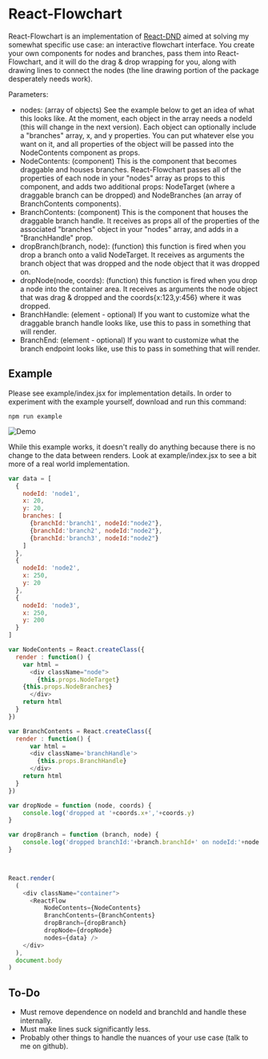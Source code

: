 # React-Flowchart #

React-Flowchart is an implementation of [React-DND](https://github.com/gaearon/react-dnd) aimed at solving my somewhat specific use case: an interactive flowchart interface. You create your own components for nodes and branches, pass them into React-Flowchart, and it will do the drag & drop wrapping for you, along with drawing lines to connect the nodes (the line drawing portion of the package desperately needs work).

Parameters:
* nodes: (array of objects) See the example below to get an idea of what this looks like. At the moment, each object in the array needs a nodeId (this will change in the next version). Each object can optionally include a "branches" array, x, and y properties. You can put whatever else you want on it, and all properties of the object will be passed into the NodeContents component as props.
* NodeContents: (component) This is the component that becomes draggable and houses branches. React-Flowchart passes all of the properties of each node in your "nodes" array as props to this component, and adds two additional props: NodeTarget (where a draggable branch can be dropped) and NodeBranches (an array of BranchContents components).
* BranchContents: (component) This is the component that houses the draggable branch handle. It receives as props all of the properties of the associated "branches" object in your "nodes" array, and adds in a "BranchHandle" prop.
* dropBranch(branch, node): (function) this function is fired when you drop a branch onto a valid NodeTarget. It receives as arguments the branch object that was dropped and the node object that it was dropped on.
* dropNode(node, coords): (function) this function is fired when you drop a node into the container area. It receives as arguments the node object that was drag & dropped and the coords{x:123,y:456} where it was dropped.
* BranchHandle: (element - optional) If you want to customize what the draggable branch handle looks like, use this to pass in something that will render.
* BranchEnd: (element - optional) If you want to customize what the branch endpoint looks like, use this to pass in something that will render.

## Example ##

Please see example/index.jsx for implementation details. In order to experiment with the example yourself, download and run this command:

```
npm run example
```

![Demo](http://i.imgur.com/UNh1eEP.gif)

While this example works, it doesn't really do anything because there is no change to the data between renders. Look at example/index.jsx to see a bit more of a real world implementation.

```js
var data = [ 
  {
    nodeId: 'node1',
    x: 20, 
    y: 20, 
    branches: [
      {branchId:'branch1', nodeId:"node2"},
      {branchId:'branch2', nodeId:"node2"},
      {branchId:'branch3', nodeId:"node2"}
    ]   
  },  
  {
    nodeId: 'node2',
    x: 250,
    y: 20
  },  
  {
    nodeId: 'node3',
    x: 250,
    y: 200 
  }
]

var NodeContents = React.createClass({
  render : function() {
    var html =
      <div className="node">
        {this.props.NodeTarget}
	{this.props.NodeBranches}
      </div>
    return html
  }
})

var BranchContents = React.createClass({
  render : function() {
      var html =
      <div className='branchHandle'>
        {this.props.BranchHandle}
      </div>
    return html
  }
})

var dropNode = function (node, coords) {
	console.log('dropped at '+coords.x+','+coords.y)
}

var dropBranch = function (branch, node) {
	console.log('dropped branchId:'+branch.branchId+' on nodeId:'+node.nodeId)
}



React.render(
  (
    <div className="container">
      <ReactFlow
          NodeContents={NodeContents}
          BranchContents={BranchContents}
          dropBranch={dropBranch}
          dropNode={dropNode}
          nodes={data} />
    </div>
  ),
  document.body
)
```

## To-Do ##

* Must remove dependence on nodeId and branchId and handle these internally.
* Must make lines suck significantly less.
* Probably other things to handle the nuances of your use case (talk to me on github).



